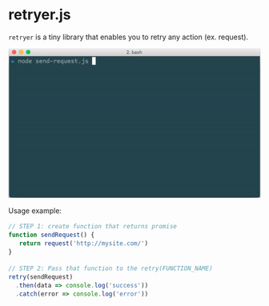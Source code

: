 # retryer.js

`retryer` is a tiny library that enables you to retry any action (ex. request).

![retryer.js-intro](https://github.com/ykrevnyi/reconnect/blob/master/docs/retryer-v1.3.1.gif)

Usage example:

```javascript
// STEP 1: create function that returns promise
function sendRequest() {
   return request('http://mysite.com/')
}

// STEP 2: Pass that function to the retry(FUNCTION_NAME)
retry(sendRequest)
  .then(data => console.log('success'))
  .catch(error => console.log('error'))
```
